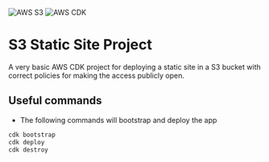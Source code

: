 ![AWS S3](https://img.shields.io/badge/AWS%20S3-569A31?logo=amazon-s3&logoColor=white)
![AWS CDK](https://img.shields.io/badge/AWS%20CDK-232F3E?logo=aws-cdk&logoColor=FF9900)

# S3 Static Site Project

A very basic AWS CDK project for deploying a static site in a S3 bucket with correct policies for making the access publicly open.

## Useful commands

- The following commands will bootstrap and deploy the app

```bash
cdk bootstrap
cdk deploy
cdk destroy
```
